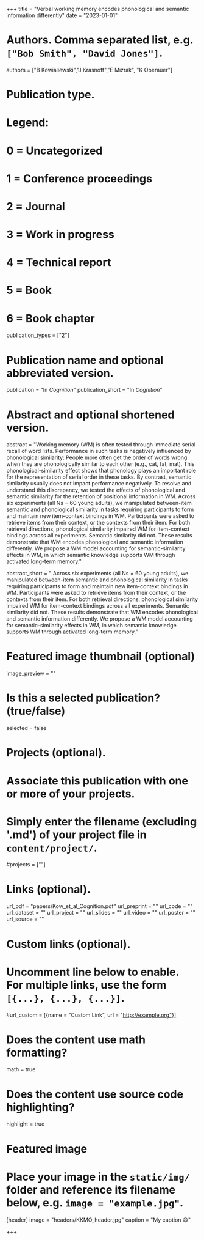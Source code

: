 +++
title = "Verbal working memory encodes phonological and semantic information differently"
date = "2023-01-01"

# Authors. Comma separated list, e.g. `["Bob Smith", "David Jones"]`.
authors = ["B Kowialiewski","J Krasnoff","E Mızrak", "K Oberauer"]

# Publication type.
# Legend:
# 0 = Uncategorized
# 1 = Conference proceedings
# 2 = Journal
# 3 = Work in progress
# 4 = Technical report
# 5 = Book
# 6 = Book chapter
publication_types = ["2"]

# Publication name and optional abbreviated version.
publication = "In *Cognition*"
publication_short = "In *Cognition*"

# Abstract and optional shortened version.
abstract = "Working memory (WM) is often tested through immediate serial recall of word lists. Performance in such tasks is negatively influenced by phonological similarity: People more often get the order of words wrong when they are phonologically similar to each other (e.g., cat, fat, mat). This phonological-similarity effect shows that phonology plays an important role for the representation of serial order in these tasks. By contrast, semantic similarity usually does not impact performance negatively. To resolve and understand this discrepancy, we tested the effects of phonological and semantic similarity for the retention of positional information in WM. Across six experiments (all Ns = 60 young adults), we manipulated between-item semantic and phonological similarity in tasks requiring participants to form and maintain new item-context bindings in WM. Participants were asked to retrieve items from their context, or the contexts from their item. For both retrieval directions, phonological similarity impaired WM for item-context bindings across all experiments. Semantic similarity did not. These results demonstrate that WM encodes phonological and semantic information differently. We propose a WM model accounting for semantic-similarity effects in WM, in which semantic knowledge supports WM through activated long-term memory."

abstract_short = " Across six experiments (all Ns = 60 young adults), we manipulated between-item semantic and phonological similarity in tasks requiring participants to form and maintain new item-context bindings in WM. Participants were asked to retrieve items from their context, or the contexts from their item. For both retrieval directions, phonological similarity impaired WM for item-context bindings across all experiments. Semantic similarity did not. These results demonstrate that WM encodes phonological and semantic information differently. We propose a WM model accounting for semantic-similarity effects in WM, in which semantic knowledge supports WM through activated long-term memory."

# Featured image thumbnail (optional)
image_preview = ""

# Is this a selected publication? (true/false)
selected = false

# Projects (optional).
#   Associate this publication with one or more of your projects.
#   Simply enter the filename (excluding '.md') of your project file in `content/project/`.
#projects = [""]

# Links (optional).
url_pdf = "papers/Kow_et_al_Cognition.pdf"
url_preprint = ""
url_code = ""
url_dataset = ""
url_project = ""
url_slides = ""
url_video = ""
url_poster = ""
url_source = ""

# Custom links (optional).
#   Uncomment line below to enable. For multiple links, use the form `[{...}, {...}, {...}]`.
#url_custom = [{name = "Custom Link", url = "http://example.org"}]

# Does the content use math formatting?
math = true

# Does the content use source code highlighting?
highlight = true

# Featured image
# Place your image in the `static/img/` folder and reference its filename below, e.g. `image = "example.jpg"`.
[header]
image = "headers/KKMO_header.jpg"
caption = "My caption :smile:"

+++
